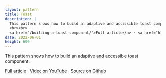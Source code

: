 ```yaml
---
layout: pattern
title: Toast
description: |
  This pattern shows how to build an adaptive and accessible toast component.
  <br><br>
  <a href="/building-a-toast-component/">Full article</a> · <a href="https://www.youtube.com/watch?v=R75ZVW4LW5o">Video on YouTube</a> · <a href="https://github.com/argyleink/gui-challenges/tree/main/toast">Source on Github</a>
date: 2022-06-01
height: 600
---
```


This pattern shows how to build an adaptive and accessible toast component.

<a href="/building-a-toast-component/">Full article</a> · <a href="https://www.youtube.com/watch?v=R75ZVW4LW5o">Video on YouTube</a> · <a href="https://github.com/argyleink/gui-challenges/tree/main/toast">Source on Github</a>
